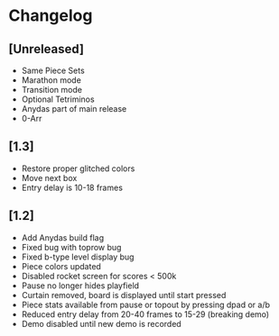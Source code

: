 # Changelog

## [Unreleased]
* Same Piece Sets
* Marathon mode
* Transition mode
* Optional Tetriminos
* Anydas part of main release
* 0-Arr

## [1.3]
* Restore proper glitched colors
* Move next box
* Entry delay is 10-18 frames

## [1.2]
* Add Anydas build flag
* Fixed bug with toprow bug
* Fixed b-type level display bug
* Piece colors updated
* Disabled rocket screen for scores < 500k
* Pause no longer hides playfield
* Curtain removed, board is displayed until start pressed
* Piece stats available from pause or topout by pressing dpad or a/b
* Reduced entry delay from 20-40 frames to 15-29 (breaking demo)
* Demo disabled until new demo is recorded
